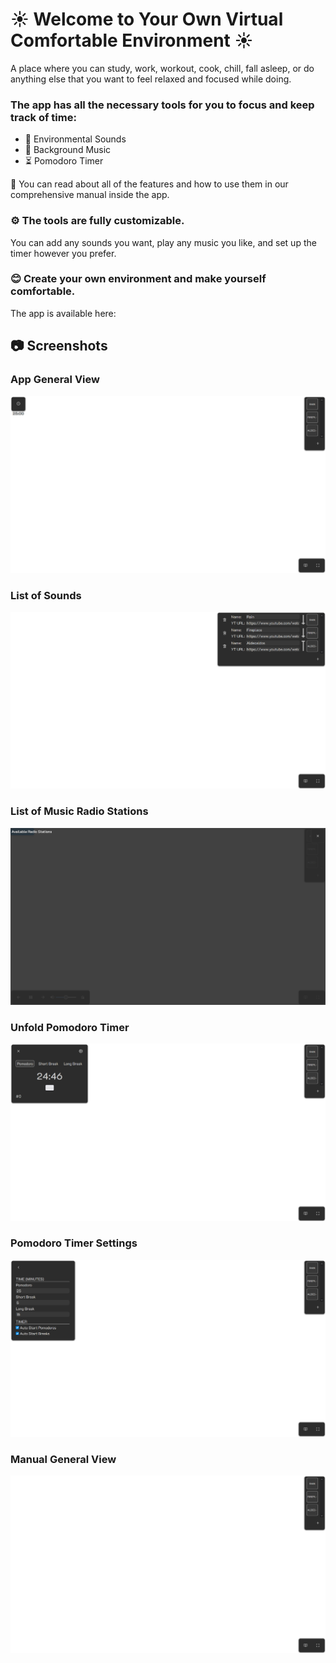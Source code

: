 # ☀️ Welcome to Your Own Virtual Comfortable Environment ☀️

A place where you can study, work, workout, cook, chill, fall asleep, or do anything else that you want to feel relaxed and focused while doing.

### The app has all the necessary tools for you to focus and keep track of time:
- 🌄 Environmental Sounds
- 🎵 Background Music
- ⏳ Pomodoro Timer

📖 You can read about all of the features and how to use them in our comprehensive manual inside the app.

### ⚙️ The tools are fully customizable.

You can add any sounds you want, play any music you like, and set up the timer however you prefer.

### 😊 Create your own environment and make yourself comfortable.

The app is available here: <GHPages-Link>

## 📷 Screenshots

### App General View
<p align="center"><img src="screenshots/Main.png" alt="Main View"></p>

### List of Sounds
<p align="center"><img src="screenshots/Sounds.png" alt="List of Sounds"></p>

### List of Music Radio Stations
<p align="center"><img src="screenshots/Radio_Stations.png" alt="Music Radio Stations"></p>

### Unfold Pomodoro Timer
<p align="center"><img src="screenshots/Pomodoro.png" alt="Unfolded Pomodoro Timer"></p>

### Pomodoro Timer Settings
<p align="center"><img src="screenshots/Pomodoro_Settings.png" alt="Pomodoro Timer Settings"></p>

### Manual General View
<p align="center"><img src="screenshots/Manual.png" alt="Manual View"></p>
